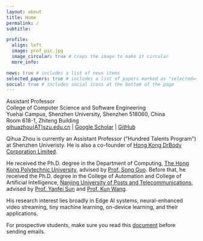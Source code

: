 ```yaml
---
layout: about
title: Home
permalink: /
subtitle: 

profile:
  align: left
  image: prof_pic.jpg
  image_circular: true # crops the image to make it circular
  more_info: 

news: true # includes a list of news items
selected_papers: true # includes a list of papers marked as "selected={true}"
social: true # includes social icons at the bottom of the page
---
```


Assistant Professor  
College of Computer Science and Software Engineering  
Yuehai Campus, Shenzhen University, Shenzhen 518060, China  
Room 618-1, Zhiteng Building  
[qihuazhou(AT)szu.edu.cn](https://qihuazhou.github.io/) | [Google Scholar](https://scholar.google.com/citations?user=vsD8e8QAAAAJ) | [GitHub](https://github.com/kimihe)

Qihua Zhou is currently an Assistant Professor ("Hundred Talents Program") at Shenzhen Univeristy. He is also a co-founder of [Hong Kong DrBody Corporation Limited](https://zerodrbody.wixsite.com/drbody).

He received the Ph.D. degree in the Department of Computing, [The Hong Kong Polytechnic University](https://www.polyu.edu.hk/web/en/home/index.html), advised by [Prof. Song Guo](https://cse.hkust.edu.hk/admin/people/faculty/profile/songguo).
Before that, he received the Ph.D. degree in the College of Automation and College of Artificial Intelligence, [Nanjing University of Posts and Telecommunications](https://www.njupt.edu.cn/), advised by [Prof. Yanfei Sun](https://yjs.njupt.edu.cn/dsgl/nocontrol/college/dsfcxq.htm?dsJbxxId=9B9D05C52D3F2DCFE050007F01006EFE) and [Prof. Kun Wang](https://sme.fudan.edu.cn/60/2f/c31133a352303/page.htm).

His research interest lies broadly in Edge AI systems, neural-enhanced video streaming, tiny machine learning, on-device learning, and their applications.

For prospective students, make sure you read this [document]() before sending emails.
